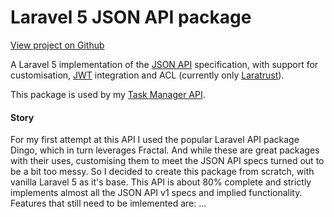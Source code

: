 Laravel 5 JSON API package
==========================

[View project on Github](https://github.com/neilrussell6/laravel5-json-api)

A Laravel 5 implementation of the [JSON API](http://jsonapi.org/format/) specification, with support for customisation, [JWT](https://jwt.io/) integration and ACL (currently only [Laratrust](https://github.com/santigarcor/laratrust)).

This package is used by my [Task Manager API](/task-manager-api).

#### Story

For my first attempt at this API I used the popular Laravel API package Dingo, which in turn leverages Fractal.
And while these are great packages with their uses, customising them to meet the JSON API specs turned out to be a bit too messy.
So I decided to create this package from scratch, with vanilla Laravel 5 as it's base.
This API is about 80% complete and strictly implements almost all the JSON API v1 specs and implied functionality.
Features that still need to be imlemented are:
 ...
